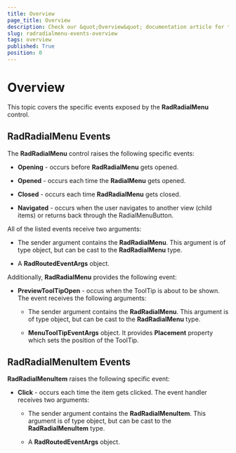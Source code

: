 ```yaml
---
title: Overview
page_title: Overview
description: Check our &quot;Overview&quot; documentation article for the RadRadialMenu {{ site.framework_name }} control.
slug: radradialmenu-events-overview
tags: overview
published: True
position: 0
---
```


# Overview



This topic covers the specific events exposed by the __RadRadialMenu__ control. 

## RadRadialMenu Events

The __RadRadialMenu__ control raises the following specific events:

* __Opening__ - occurs before __RadRadialMenu__ gets opened.             

* __Opened__ - occurs each time the __RadialMenu__ gets opened.            

* __Closed__ - occurs each time __RadRadialMenu__ gets closed.            

* __Navigated__ - occurs when the user navigates to another view (child items) or returns back through the RadialMenuButton.            

All of the listed events receive two arguments:

* The sender argument contains the __RadRadialMenu__. This argument is of type object, but can be cast to the __RadRadialMenu__ type.

* A __RadRoutedEventArgs__ object.

Additionally, __RadRadialMenu__ provides the following event:

* __PreviewToolTipOpen__ - occus when the ToolTip is about to be shown. The event receives the following arguments:            

	* The sender argument contains the __RadRadialMenu__. This argument is of type object, but can be cast to the __RadRadialMenu__ type.                

	* __MenuToolTipEventArgs__ object. It provides __Placement__ property which sets the position of the ToolTip.                

## RadRadialMenuItem Events

__RadRadialMenuItem__ raises the following specific event: 

* __Click__ - occurs each time the item gets clicked. The event handler receives two arguments:            

	* The sender argument contains the __RadRadialMenuItem__. This argument is of type object, but can be cast to the __RadRadialMenuItem__ type.                  

	* A __RadRoutedEventArgs__ object.                  
